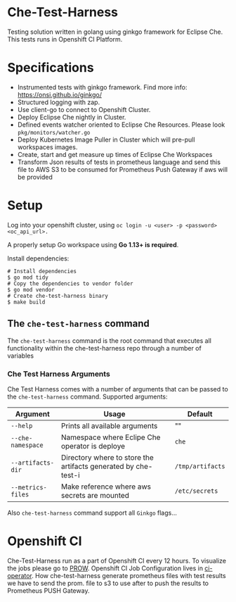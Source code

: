 # Che-Test-Harness
Testing solution written in golang using ginkgo framework for Eclipse Che. This tests runs in Openshift CI Platform. 

# Specifications
* Instrumented tests with ginkgo framework. Find more info: https://onsi.github.io/ginkgo/
* Structured logging with zap.
* Use client-go to connect to Openshift Cluster.
* Deploy Eclipse Che nightly in Cluster.
* Defined events watcher oriented to Eclipse Che Resources. Please look `pkg/monitors/watcher.go`
* Deploy Kubernetes Image Puller in Cluster which will pre-pull workspaces images.
* Create, start and get measure up times of Eclipse Che Workspaces
* Transform Json results of tests in prometheus language and send this file to AWS S3 to be consumed for Prometheus Push Gateway if aws will be provided

# Setup

Log into your openshift cluster, using `oc login -u <user> -p <password> <oc_api_url>.`

A properly setup Go workspace using **Go 1.13+ is required**.

Install dependencies:
```
# Install dependencies
$ go mod tidy
# Copy the dependencies to vendor folder
$ go mod vendor
# Create che-test-harness binary
$ make build
```

## The `che-test-harness` command

The `che-test-harness` command is the root command that executes all functionality within the che-test-harness repo through a number of variables

### Che Test Harness Arguments

Che Test Harness comes with a number of arguments that can be passed to the `che-test-harness` command. Supported arguments:

| Argument | Usage | Default |
| -- | -- | -- |
| `--help` | Prints all available arguments | "" |
| `--che-namespace` | Namespace where Eclipe Che operator is deploye | `che` |
| `--artifacts-dir` | Directory where to store the artifacts generated by che-test-i | `/tmp/artifacts` |
| `--metrics-files` | Make reference where aws secrets are mounted  | `/etc/secrets` |

Also `che-test-harness` command support all ``Ginkgo`` flags...

# Openshift CI

Che-Test-Harness run as a part of Openshift CI every 12 hours. To visualize the jobs please go to [PROW](https://deck-ci.apps.ci.l2s4.p1.openshiftapps.com/?job=periodic-ci-che-incubator-che-test-harness-master-performance-tests).
Openshift CI Job Configuration lives in [ci-operator](https://github.com/openshift/release/tree/master/ci-operator/jobs/che-incubator/che-test-harness). How che-test-harness generate
prometheus files with test results we have to send the prom. file to s3 to use after to push the results to Prometheus PUSH Gateway.

